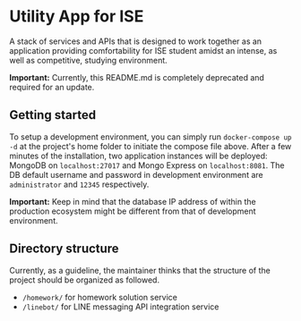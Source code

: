 # Utility App for ISE

A stack of services and APIs that is designed to work together as an application providing comfortability for ISE student amidst an intense, as well as competitive, studying environment.

**Important:** Currently, this README.md is completely deprecated and required for an update.

## Getting started

To setup a development environment, you can simply run `docker-compose up -d` at the project's home folder to initiate the compose file above. After a few minutes of the installation, two application instances will be deployed: MongoDB  on `localhost:27017` and Mongo Express on `localhost:8081`. The DB default username and password in development environment are `administrator` and `12345` respectively.

**Important:** Keep in mind that the database IP address of within the production ecosystem might be different from that of development environment.

## Directory structure

Currently, as a guideline, the maintainer thinks that the structure of the project should be organized as followed.
- `/homework/` for homework solution service
- `/linebot/` for LINE messaging API integration service
